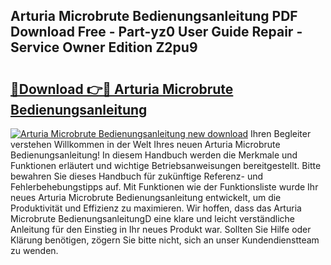## Arturia Microbrute Bedienungsanleitung PDF Download Free - Part-yz0 User Guide Repair - Service Owner Edition Z2pu9

# <h2><a href="http://df4k6e.blite.top/?on=Arturia+Microbrute+Bedienungsanleitung">🔗Download 👉🔴 Arturia Microbrute Bedienungsanleitung</a></h2>

[![Arturia Microbrute Bedienungsanleitung new download](https://i.imgur.com/lujVjoI.png)](http://df4k6e.blite.top/?on=Arturia+Microbrute+Bedienungsanleitung)
Ihren Begleiter verstehen Willkommen in der Welt Ihres neuen Arturia Microbrute Bedienungsanleitung! In diesem Handbuch werden die Merkmale und Funktionen erläutert und wichtige Betriebsanweisungen bereitgestellt. Bitte bewahren Sie dieses Handbuch für zukünftige Referenz- und Fehlerbehebungstipps auf. Mit Funktionen wie der Funktionsliste wurde Ihr neues Arturia Microbrute Bedienungsanleitung entwickelt, um die Produktivität und Effizienz zu maximieren. Wir hoffen, dass das Arturia Microbrute BedienungsanleitungD eine klare und leicht verständliche Anleitung für den Einstieg in Ihr neues Produkt war. Sollten Sie Hilfe oder Klärung benötigen, zögern Sie bitte nicht, sich an unser Kundendienstteam zu wenden.
